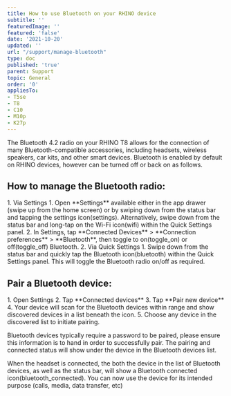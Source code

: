 ```yaml
---
title: How to use Bluetooth on your RHINO device
subtitle: ''
featuredImage: ''
featured: 'false'
date: '2021-10-20'
updated: ''
url: "/support/manage-bluetooth"
type: doc
published: 'true'
parent: Support
topic: General
order: '0'
appliesTo:
- T5se
- T8
- C10
- M10p
- K27p
---
```


The Bluetooth 4.2 radio on your RHINO T8 allows for the connection of many Bluetooth-compatible accessories, including headsets, wireless speakers, car kits, and other smart devices. Bluetooth is enabled by default on RHINO devices, however can be turned off or back on as follows.

## How to manage the Bluetooth radio:

<div class="numbered-instructions" markdown="1">
1. Via Settings
  1. Open **Settings** available either in the app drawer (swipe up from the home screen) or by swiping down from the status bar and tapping the settings icon(<span class="material-icons">settings</span>). Alternatively, swipe down from the status bar and long-tap on the Wi-Fi icon(<span class="material-icons">wifi</span>) within the Quick Settings panel.
  2. In Settings, tap **Connected Devices** > **Connection preferences** > **Bluetooth**, then toggle to on(<span class="material-icons">toggle_on</span>) or off(<span class="material-icons">toggle_off</span>) Bluetooth.
2. Via Quick Settings
  1. Swipe down from the status bar and quickly tap the Bluetooth icon(<span class="material-icons">bluetooth</span>) within the Quick Settings panel. This will toggle the Bluetooth radio on/off as required.
</div>

## Pair a Bluetooth device:

<div class="numbered-instructions" markdown="1">
1. Open Settings
2. Tap **Connected devices**
3. Tap **Pair new device**
4. Your device will scan for the Bluetooth devices within range and show discovered devices in a list beneath the icon.
5. Choose any device in the discovered list to initiate pairing.
</div>

Bluetooth devices typically require a password to be paired, please ensure this information is to hand in order to successfully pair. The pairing and connected status will show under the device in the Bluetooth devices list.

When the headset is connected, the both the device in the list of Bluetooth devices, as well as the status bar, will show a Bluetooth connected icon(<span class="material-icons">bluetooth_connected</span>). You can now use the device for its intended purpose (calls, media, data transfer, etc)
